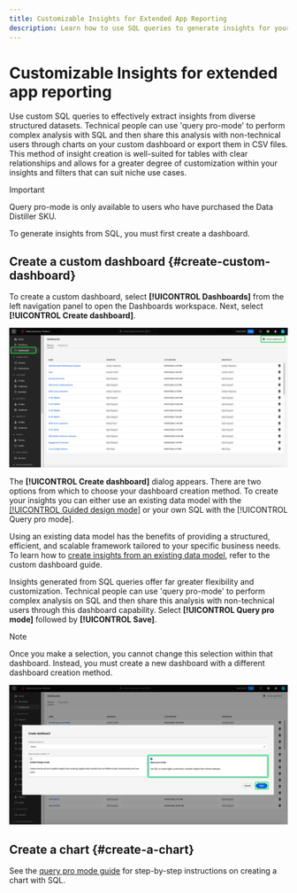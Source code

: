```yaml
---
title: Customizable Insights for Extended App Reporting
description: Learn how to use SQL queries to generate insights for your custom dashboards.
---
```

# Customizable Insights for extended app reporting

Use custom SQL queries to effectively extract insights from diverse structured datasets. Technical people can use 'query pro-mode' to perform complex analysis with SQL and then share this analysis with non-technical users through charts on your custom dashboard or export them in CSV files. This method of insight creation is well-suited for tables with clear relationships and allows for a greater degree of customization within your insights and filters that can suit niche use cases. 

>[!IMPORTANT]
>
>Query pro-mode is only available to users who have purchased the Data Distiller SKU.

To generate insights from SQL, you must first create a dashboard.

## Create a custom dashboard {#create-custom-dashboard}

To create a custom dashboard, select **[!UICONTROL Dashboards]** from the left navigation panel to open the Dashboards workspace. Next, select **[!UICONTROL Create dashboard]**.

![The Dashboard inventory with Create dashboard highlighted.](../../images/customizable-insights/create-dashboard.png)

The **[!UICONTROL Create dashboard]** dialog appears. There are two options from which to choose your dashboard creation method. To create your insights you can either use an existing data model with the [[!UICONTROL Guided design mode]](./user-defined-dashboards.md) or your own SQL with the [!UICONTROL Query pro mode]. 

<!-- Maybe reference Guided design mode in other places on UDD doc. -->

Using an existing data model has the benefits of providing a structured, efficient, and scalable framework tailored to your specific business needs. To learn how to [create insights from an existing data model](./user-defined-dashboards.md#create-widget), refer to the custom dashboard guide.

Insights generated from SQL queries offer far greater flexibility and customization. Technical people can use 'query pro-mode' to perform complex analysis on SQL and then share this analysis with non-technical users through this dashboard capability. Select **[!UICONTROL Query pro mode]** followed by **[!UICONTROL Save]**.

>[!NOTE]
>
>Once you make a selection, you cannot change this selection within that dashboard. Instead, you must create a new dashboard with a different dashboard creation method.

![The [!UICONTROL Create dashboard] dialog with Query pro mode and Save highlighted.](../../images/customizable-insights/query-pro-mode.png)

## Create a chart {#create-a-chart}

See the [query pro mode guide](./query-pro-mode.md) for step-by-step instructions on creating a chart with SQL.
